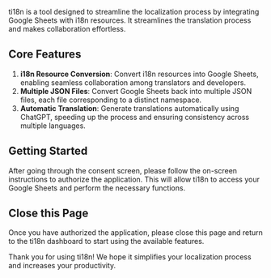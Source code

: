 ti18n is a tool designed to streamline the localization process by integrating Google Sheets with i18n resources. It streamlines the translation process and makes collaboration effortless.

## Core Features

1. **i18n Resource Conversion**: Convert i18n resources into Google Sheets, enabling seamless collaboration among translators and developers.
2. **Multiple JSON Files**: Convert Google Sheets back into multiple JSON files, each file corresponding to a distinct namespace.
3. **Automatic Translation**: Generate translations automatically using ChatGPT, speeding up the process and ensuring consistency across multiple languages.

## Getting Started

After going through the consent screen, please follow the on-screen instructions to authorize the application. This will allow ti18n to access your Google Sheets and perform the necessary functions.

## Close this Page

Once you have authorized the application, please close this page and return to the ti18n dashboard to start using the available features.

Thank you for using ti18n! We hope it simplifies your localization process and increases your productivity.
